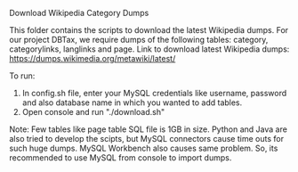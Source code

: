 Download Wikipedia Category Dumps

This folder contains the scripts to download the latest Wikipedia dumps. 
For our project DBTax, we require dumps of the following tables: category, categorylinks, langlinks and page.
Link to download latest Wikipedia dumps: https://dumps.wikimedia.org/metawiki/latest/


To run: 
1. In config.sh file, enter your MySQL credentials like username, password and also database name in which you wanted to add tables. 
2. Open console and run "./download.sh"


Note:
Few tables like page table SQL file is 1GB in size. 
Python and Java are also tried to develop the scipts, but MySQL connectors cause time outs for such huge dumps. MySQL Workbench also causes same problem.
So, its recommended to use MySQL from console to import dumps.
